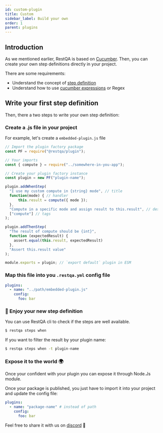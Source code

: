 ```yaml
---
id: custom-plugin
title: Custom
sidebar_label: Build your own
order: 1
parent: plugins
---
```


## Introduction

As we mentioned earlier, RestQA is based on [Cucumber](https://cucumber.io/). Then, you can create your own step definitions directly in your project.

There are some requirements:
- Understand the concept of [step definition](https://github.com/cucumber/cucumber-js/blob/main/docs/support_files/step_definitions.md)
- Understand how to use [cucumber expressions](https://cucumber.io/docs/cucumber/cucumber-expressions/) or Regex

## Write your first step definition

Then, there a two steps to write your own step definition:

### Create a .js file in your project

For example, let's create a `embedded-plugin.js` file

```js
// Import the plugin factory package
const PF = require("@restqa/plugin");

// Your imports
const { compute } = require("../somewhere-in-you-app");

// Create your plugin factory instance
const plugin = new PF("plugin-name");

plugin.addWhenStep(
  "I use my custom compute in {string} mode", // title
  function(mode) { // handler
      this.result = compute({ mode });
  },
  "Compute in a specific mode and assign result to this.result", // description
  ["compute"] // tags
);

plugin.addThenStep(
  "The result of compute should be {int}",
  function (expectedResult) {
    assert.equal(this.result, expectedResult)
  },
  "Assert this.result value"
);

module.exports = plugin; // `export default` plugin in ESM
```

### Map this file into you `.restqa.yml` config file

```yml
plugins:
  - name: "../path/embedded-plugin.js"
    config:
      foo: bar 
```

### 🍹 Enjoy your new step definition

You can use RestQA cli to check if the steps are well available.

```bash
$ restqa steps when
```

If you want to filter the result by your plugin name: 

```bash
$ restqa steps when -t plugin-name
```

### Expose it to the world 🌍

Once your confident with your plugin you can expose it through Node.Js module.

Once your package is published, you just have to import it into your project and update the config file:

```yml
plugins:
  - name: "package-name" # instead of path
    config:
      foo: bar 
```

Feel free to share it with us on [discord](https://restqa.io/chat) 🙌
